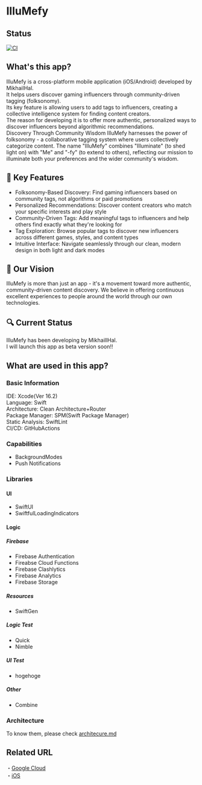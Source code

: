 # IlluMefy
## Status
[![CI](https://github.com/MikhailHal/IlluMefy-iOS/actions/workflows/ci.yml/badge.svg)](https://github.com/MikhailHal/IlluMefy-iOS/actions/workflows/ci.yml)

## What's this app?
IlluMefy is a cross-platform mobile application (iOS/Android) developed by MikhailHal.  
It helps users discover gaming influencers through community-driven tagging (folksonomy).  
Its key feature is allowing users to add tags to influencers, creating a collective intelligence system for finding content creators.  
The reason for developing it is to offer more authentic, personalized ways to discover influencers beyond algorithmic recommendations.  
Discovery Through Community Wisdom
IlluMefy harnesses the power of folksonomy - a collaborative tagging system where users collectively categorize content. The name "IlluMefy" combines "Illuminate" (to shed light on) with "Me" and "-fy" (to extend to others), reflecting our mission to illuminate both your preferences and the wider community's wisdom.

## 🌟 Key Features

* Folksonomy-Based Discovery: Find gaming influencers based on community tags, not algorithms or paid promotions
* Personalized Recommendations: Discover content creators who match your specific interests and play style
* Community-Driven Tags: Add meaningful tags to influencers and help others find exactly what they're looking for
* Tag Exploration: Browse popular tags to discover new influencers across different games, styles, and content types
* Intuitive Interface: Navigate seamlessly through our clean, modern design in both light and dark modes

## 🚀 Our Vision
IlluMefy is more than just an app - it's a movement toward more authentic, community-driven content discovery. We believe in offering continuous excellent experiences to people around the world through our own technologies.

## 🔍 Current Status
IlluMefy has been developing by MikhaillHal.  
I will launch this app as beta version soon!!

## What are used in this app?
### Basic Information
IDE: Xcode(Ver 16.2)  
Language: Swift  
Architecture: Clean Architecture+Router  
Package Manager: SPM(Swift Package Manager)  
Static Analysis: SwiftLint  
CI/CD: GitHubActions

### Capabilities
* BackgroundModes
* Push Notifications
### Libraries
#### UI
* SwiftUI  
* SwiftfulLoadingIndicators  
#### Logic
##### Firebase
* Firebase Authentication  
* Fireabse Cloud Functions  
* Firebase Clashlytics  
* Firebase Analytics  
* Firebase Storage
##### Resources
* SwiftGen
##### Logic Test
* Quick
* Nimble
##### UI Test
* hogehoge
##### Other
* Combine

### Architecture
To know them, please check [architecure.md](https://github.com/MikhailHal/IlluMefy-iOS/blob/main/IlluMefy/docs/architecture.md)

## Related URL
・[Google Cloud](https://github.com/aoi-stella/Nimli-GoogleCloud)  
・[iOS](https://github.com/aoi-stella/Nimli-iOS)
